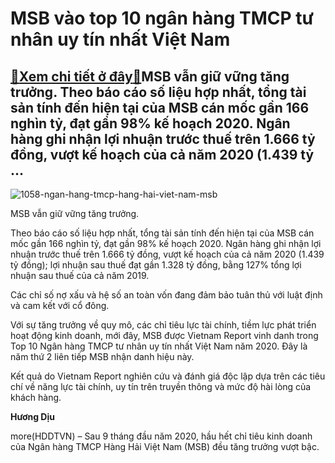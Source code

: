 MSB vào top 10 ngân hàng TMCP tư nhân uy tín nhất Việt Nam
==========================================================

[:gift:Xem chi tiết ở đây:gift:](https://hddtvn.com/msb-vao-top-10-ngan-hang-tmcp-tu-nhan-uy-tin-nhat-viet-nam/)MSB vẫn giữ vững tăng trưởng. Theo báo cáo số liệu hợp nhất, tổng tài sản tính đến hiện tại của MSB cán mốc gần 166 nghìn tỷ, đạt gần 98% kế hoạch 2020. Ngân hàng ghi nhận lợi nhuận trước thuế trên 1.666 tỷ đồng, vượt kế hoạch của cả năm 2020 (1.439 tỷ …
--------------------------------------------------------------------------------------------------------------------------------------------------------------------------------------------------------------------------------------------------------------





![1058-ngan-hang-tmcp-hang-hai-viet-nam-msb](https://hddtvn.com/wp-content/uploads/2021/01/1058_Ngan_hang_TMCP_Hang_Hai_Viet_Nam_MSB.jpg "MSB tăng trưởng ổn định trong quý I/2020 trong bối cảnh đại dịch.")


MSB vẫn giữ vững tăng trưởng.



Theo báo cáo số liệu hợp nhất, tổng tài sản tính đến hiện tại của MSB cán mốc gần 166 nghìn tỷ, đạt gần 98% kế hoạch 2020. Ngân hàng ghi nhận lợi nhuận trước thuế trên 1.666 tỷ đồng, vượt kế hoạch của cả năm 2020 (1.439 tỷ đồng); lợi nhuận sau thuế đạt gần 1.328 tỷ đồng, bằng 127% tổng lợi nhuận sau thuế của cả năm 2019.


Các chỉ số nợ xấu và hệ số an toàn vốn đang đảm bảo tuân thủ với luật định và cam kết với cổ đông.


Với sự tăng trưởng về quy mô, các chỉ tiêu lực tài chính, tiềm lực phát triển hoạt động kinh doanh, mới đây, MSB được Vietnam Report vinh danh trong Top 10 Ngân hàng TMCP tư nhân uy tín nhất Việt Nam năm 2020. Đây là năm thứ 2 liên tiếp MSB nhận danh hiệu này.


Kết quả do Vietnam Report nghiên cứu và đánh giá độc lập dựa trên các tiêu chí về năng lực tài chính, uy tín trên truyền thông và mức độ hài lòng của khách hàng.




**Hương Dịu**



more(HDDTVN) – Sau 9 tháng đầu năm 2020, hầu hết chỉ tiêu kinh doanh của Ngân hàng TMCP Hàng Hải Việt Nam (MSB) đều tăng trưởng vượt bậc.

